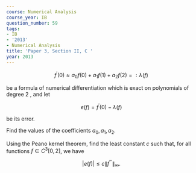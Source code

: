 ```yaml
---
course: Numerical Analysis
course_year: IB
question_number: 59
tags:
- IB
- '2013'
- Numerical Analysis
title: 'Paper 3, Section II, C '
year: 2013
---
```




$$f^{\prime}(0) \approx a_{0} f(0)+a_{1} f(1)+a_{2} f(2)=: \lambda(f)$$

be a formula of numerical differentiation which is exact on polynomials of degree 2 , and let

$$e(f)=f^{\prime}(0)-\lambda(f)$$

be its error.

Find the values of the coefficients $a_{0}, a_{1}, a_{2}$.

Using the Peano kernel theorem, find the least constant $c$ such that, for all functions $f \in C^{3}[0,2]$, we have

$$|e(f)| \leqslant c\left\|f^{\prime \prime \prime}\right\|_{\infty} .$$